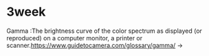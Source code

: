 # 3week
Gamma
:The brightness curve of the color spectrum as displayed (or reproduced) on a computer monitor, a printer or scanner.https://www.guidetocamera.com/glossary/gamma/
-> 
